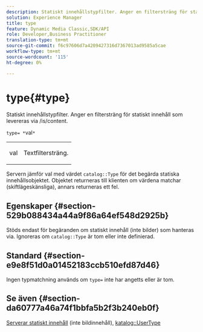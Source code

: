 ```yaml
---
description: Statiskt innehållstypfilter. Anger en filtersträng för statiskt innehåll som levereras via /is/content.
solution: Experience Manager
title: type
feature: Dynamic Media Classic,SDK/API
role: Developer,Business Practitioner
translation-type: tm+mt
source-git-commit: f6c97606d7a4209427316d7367013ad9585a5cae
workflow-type: tm+mt
source-wordcount: '115'
ht-degree: 0%

---
```



# type{#type}

Statiskt innehållstypfilter. Anger en filtersträng för statiskt innehåll som levereras via /is/content.

`type= *`val`*`

<table id="simpletable_B66354A826434A678F3DBC686A0F1436"> 
 <tr class="strow"> 
  <td class="stentry"> <p><span class="varname"> val</span> </p> </td> 
  <td class="stentry"> <p>Textfiltersträng. </p></td> 
 </tr> 
</table>

Servern jämför val med värdet `catalog::Type` för det begärda statiska innehållsobjektet. Objektet returneras till klienten om värdena matchar (skiftlägeskänsliga), annars returneras ett fel.

## Egenskaper {#section-529b088434a44a9f86a64ef548d2925b}

Stöds endast för begäranden om statiskt innehåll (inte bilder) som hanteras via. Ignoreras om `catalog::Type` är tom eller inte definierad.

## Standard {#section-e9e8f51d0a01452183ccb510efd87d46}

Ingen typmatchning används om `type=` inte har angetts eller är tom.

## Se även {#section-da60777a46a74f1bbfa5b2f3b240eb0f}

[Serverar statiskt innehåll](../../../../../is-api/http-ref/image-serving-api-ref/c-http-protocol-reference/c-syntax-and-features/r-serving-static-non-image-content.md#reference-cbe50e697fdf4c7bbb0084f98b7739da) (inte bildinnehåll),  [katalog::UserType](/help/aem-is-ir-api/is-api/image-catalog/image-serving-api-ref/c-image-catalog-reference/c-image-svg-data-reference/c-image-data-reference/r-usertype-cat.md)
